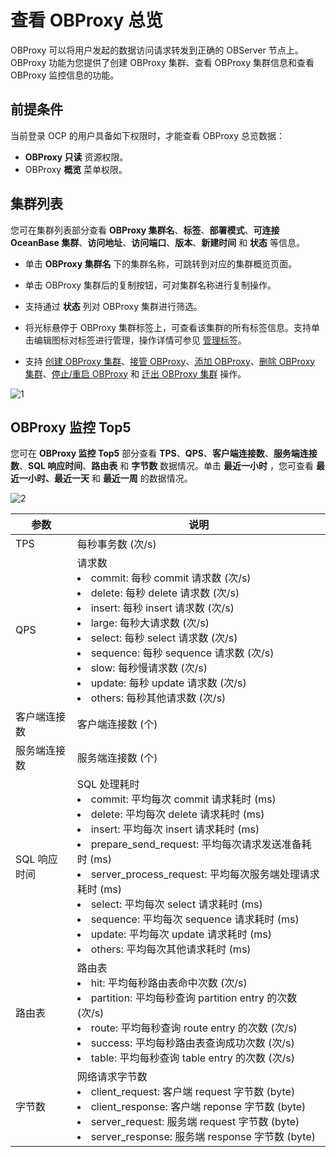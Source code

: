 # 查看 OBProxy 总览

OBProxy 可以将用户发起的数据访问请求转发到正确的 OBServer 节点上。OBProxy 功能为您提供了创建 OBProxy 集群、查看 OBProxy 集群信息和查看 OBProxy 监控信息的功能。

## 前提条件

当前登录 OCP 的用户具备如下权限时，才能查看 OBProxy 总览数据：

* **OBProxy 只读** 资源权限。
* OBProxy **概览** 菜单权限。

## 集群列表

您可在集群列表部分查看 **OBProxy 集群名**、**标签**、**部署模式**、**可连接 OceanBase 集群**、**访问地址**、**访问端口**、**版本**、**新建时间** 和 **状态** 等信息。

* 单击 **OBProxy 集群名** 下的集群名称，可跳转到对应的集群概览页面。

* 单击 OBProxy 集群后的复制按钮，可对集群名称进行复制操作。

* 支持通过 **状态** 列对 OBProxy 集群进行筛选。

* 将光标悬停于 OBProxy 集群标签上，可查看该集群的所有标签信息。支持单击编辑图标对标签进行管理，操作详情可参见 [管理标签](../1600.system-management-features/300.manage-tags/100.tags-overview.md)。

* 支持 [创建 OBProxy 集群](200.create-an-obproxy-cluster.md)、[接管 OBProxy](400.manage-a-obproxy-server/200.take-over-an-obproxy.md)、[添加 OBProxy](400.manage-a-obproxy-server/100.add-an-obproxy.md)、[删除 OBProxy 集群](300.manage-a-obproxy-cluster/500.delete-an-obproxy-cluster.md)、[停止/重启 OBProxy](400.manage-a-obproxy-server/450.stop-or-start-an-obproxy.md) 和 [迁出 OBProxy 集群](300.manage-a-obproxy-cluster/450.migrate-an-obproxy-cluster.md) 操作。

![1](https://obbusiness-private.oss-cn-shanghai.aliyuncs.com/doc/img/ocp/432/obproxy%E9%9B%86%E7%BE%A4%E5%88%97%E8%A1%A8.png)

## OBProxy 监控 Top5

您可在 **OBProxy 监控 Top5** 部分查看 **TPS**、**QPS**、**客户端连接数**、**服务端连接数**、**SQL 响应时间**、**路由表** 和 **字节数** 数据情况。单击 **最近一小时** ，您可查看 **最近一小时、最近一天** 和 **最近一周** 的数据情况。

![2](https://help-static-aliyun-doc.aliyuncs.com/assets/img/zh-CN/5106260261/p265881.png)

|  **参数**  | **说明** |
|----------|------|
| TPS      | 每秒事务数 (次/s)   |
| QPS      | 请求数 <li>commit: 每秒 commit 请求数 (次/s)</li><li> delete: 每秒 delete 请求数 (次/s)   </li><li>insert: 每秒 insert 请求数 (次/s)</li><li> large: 每秒大请求数 (次/s)   </li><li>select: 每秒 select 请求数 (次/s)</li><li> sequence: 每秒 sequence 请求数 (次/s)   </li><li>slow: 每秒慢请求数 (次/s)</li><li> update: 每秒 update 请求数 (次/s)   </li><li> others: 每秒其他请求数 (次/s)</li>  |
| 客户端连接数   | 客户端连接数 (个) |
| 服务端连接数   | 服务端连接数 (个) |
| SQL 响应时间 | SQL 处理耗时 <li>commit: 平均每次 commit 请求耗时 (ms)</li><li> delete: 平均每次 delete 请求耗时 (ms)   </li><li>insert: 平均每次 insert 请求耗时 (ms)</li><li> prepare_send_request: 平均每次请求发送准备耗时 (ms)   </li><li>server_process_request: 平均每次服务端处理请求耗时 (ms)</li><li> select: 平均每次 select 请求耗时 (ms)   </li><li>sequence: 平均每次 sequence 请求耗时 (ms)</li><li> update: 平均每次 update 请求耗时 (ms)   </li><li> others: 平均每次其他请求耗时 (ms)  </li>  |
| 路由表      | 路由表 <li>hit: 平均每秒路由表命中次数 (次/s)</li><li> partition: 平均每秒查询 partition entry 的次数 (次/s)   </li><li>route: 平均每秒查询 route entry 的次数 (次/s)</li><li> success: 平均每秒路由表查询成功次数 (次/s)   </li><li> table: 平均每秒查询 table entry 的次数 (次/s) </li>  |
| 字节数      | 网络请求字节数 <li>client_request: 客户端 request 字节数 (byte)</li><li> client_response: 客户端 reponse 字节数 (byte)   </li><li>server_request: 服务端 request 字节数 (byte)</li><li>server_response: 服务端 response 字节数 (byte) </li> |
